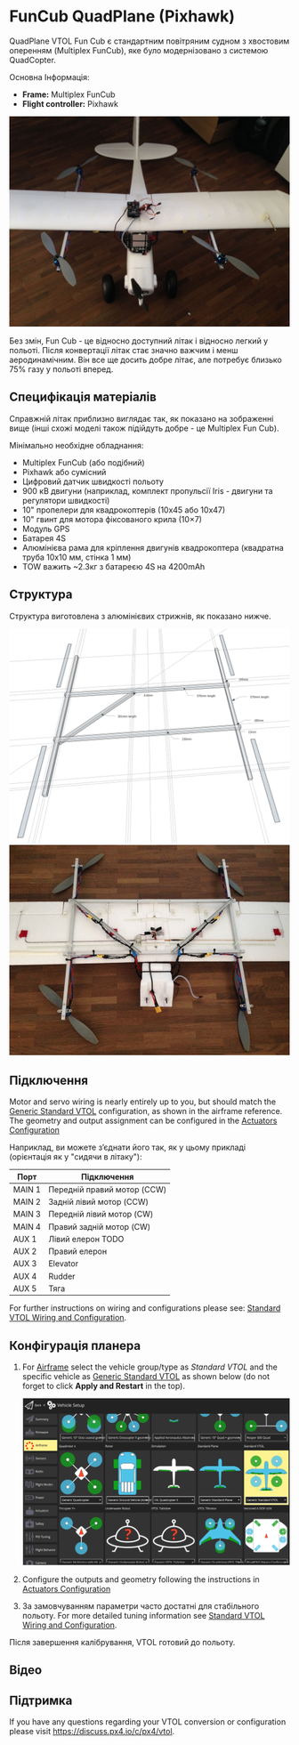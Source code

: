 # FunCub QuadPlane (Pixhawk)

QuadPlane VTOL Fun Cub є стандартним повітряним судном з хвостовим оперенням (Multiplex FunCub), яке було модернізовано з системою QuadCopter.

Основна Інформація:

- **Frame:** Multiplex FunCub
- **Flight controller:** Pixhawk

![Fun Cub VTOL](../../assets/airframes/vtol/funcub_pixhawk/fun_cub_vtol_complete.jpg)

Без змін, Fun Cub - це відносно доступний літак і відносно легкий у польоті.
Після конвертації літак стає значно важчим і менш аеродинамічним.
Він все ще досить добре літає, але потребує близько 75% газу у польоті вперед.

## Специфікація матеріалів

Справжній літак приблизно виглядає так, як показано на зображенні вище (інші схожі моделі також підійдуть добре - це Multiplex Fun Cub).

Мінімально необхідне обладнання:

- Multiplex FunCub (або подібний)
- Pixhawk або сумісний
- Цифровий датчик швидкості польоту
- 900 кВ двигуни (наприклад, комплект пропульсії Iris - двигуни та регулятори швидкості)
- 10" пропелери для квадрокоптерів (10х45 або 10х47)
- 10" гвинт для мотора фіксованого крила (10×7)
- Модуль GPS
- Батарея 4S
- Алюмінієва рама для кріплення двигунів квадрокоптера (квадратна труба 10х10 мм, стінка 1 мм)
- TOW важить ~2.3кг з батареєю 4S на 4200mAh

## Структура

Структура виготовлена з алюмінієвих стрижнів, як показано нижче.

![quad\_frame](../../assets/airframes/vtol/funcub_pixhawk/fun_cub_aluminium_frame_for_vtol.jpg)
![Fun Cub -frame for vtol mounted](../../assets/airframes/vtol/funcub_pixhawk/fun_cub_aluminium_frame_for_vtol_mounted.jpg)

## Підключення

Motor and servo wiring is nearly entirely up to you, but should match the [Generic Standard VTOL](../airframes/airframe_reference.md#vtol_standard_vtol_generic_standard_vtol) configuration, as shown in the airframe reference.
The geometry and output assignment can be configured in the [Actuators Configuration](../config/actuators.md#actuator-outputs)

Наприклад, ви можете з’єднати його так, як у цьому прикладі (орієнтація як у "сидячи в літаку"):

| Порт   | Підключення                                    |
| ------ | ---------------------------------------------- |
| MAIN 1 | Передній правий мотор (CCW) |
| MAIN 2 | Задній лівий мотор (CCW)    |
| MAIN 3 | Передній лівий мотор (CW)   |
| MAIN 4 | Правий задній мотор (CW)    |
| AUX 1  | Лівий елерон TODO                              |
| AUX 2  | Правий елерон                                  |
| AUX 3  | Elevator                                       |
| AUX 4  | Rudder                                         |
| AUX 5  | Тяга                                           |

For further instructions on wiring and configurations please see:
[Standard VTOL Wiring and Configuration](../config_vtol/vtol_quad_configuration.md). <!-- replace with Pixhawk Wiring Quickstart -->

## Конфігурація планера

1. For [Airframe](../config/airframe.md) select the vehicle group/type as _Standard VTOL_ and the specific vehicle as [Generic Standard VTOL](../airframes/airframe_reference.md#vtol_standard_vtol_generic_standard_vtol) as shown below (do not forget to click **Apply and Restart** in the top).

   ![QCG - Select Generic Standard VTOL](../../assets/qgc/setup/airframe/px4_frame_generic_standard_vtol.png)

2. Configure the outputs and geometry following the instructions in [Actuators Configuration](../config/actuators.md)

3. За замовчуванням параметри часто достатні для стабільного польоту. For more detailed tuning information see [Standard VTOL Wiring and Configuration](../config_vtol/vtol_quad_configuration.md).

Після завершення калібрування, VTOL готовий до польоту.

## Відео

<lite-youtube videoid="4K8yaa6A0ks" title="Fun Cub PX4 VTOL Maiden"/>

## Підтримка

If you have any questions regarding your VTOL conversion or configuration please visit <https://discuss.px4.io/c/px4/vtol>.
